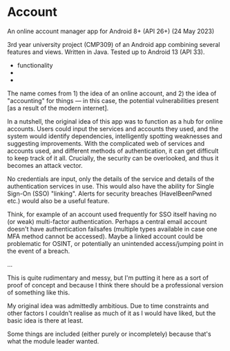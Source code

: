 # Account
An online account manager app for Android 8+ (API 26+)
(24 May 2023)

3rd year university project (CMP309) of an Android app combining several features and views. Written in Java. Tested up to Android 13 (API 33).

- functionality
- 
- 

The name comes from 1) the idea of an online account, and 2) the idea of "accounting" for things — in this case, the potential vulnerabilities present [as a result of the modern internet].

In a nutshell, the original idea of this app was to function as a hub for online accounts. Users could input the services and accounts they used, and the system would identify dependencies, intelligently spotting weaknesses and suggesting improvements. With the complicated web of services and accounts used, and different methods of authentication, it can get difficult to keep track of it all. Crucially, the security can be overlooked, and thus it becomes an attack vector.

No credentials are input, only the details of the service and details of the authentication services in use. This would also have the ability for Single Sign-On (SSO) "linking". Alerts for security breaches (HaveIBeenPwned etc.) would also be a useful feature.

Think, for example of an account used frequently for SSO itself having no (or weak) multi-factor authentication. Perhaps a central email account doesn't have authentication failsafes (multiple types available in case one MFA method cannot be accessed). Maybe a linked account could be problematic for OSINT, or potentially an unintended access/jumping point in the event of a breach.

...

This is quite rudimentary and messy, but I'm putting it here as a sort of proof of concept and because I think there should be a professional version of something like this.

My original idea was admittedly ambitious. Due to time constraints and other factors I couldn't realise as much of it as I would have liked, but the basic idea is there at least.

Some things are included (either purely or incompletely) because that's what the module leader wanted.
